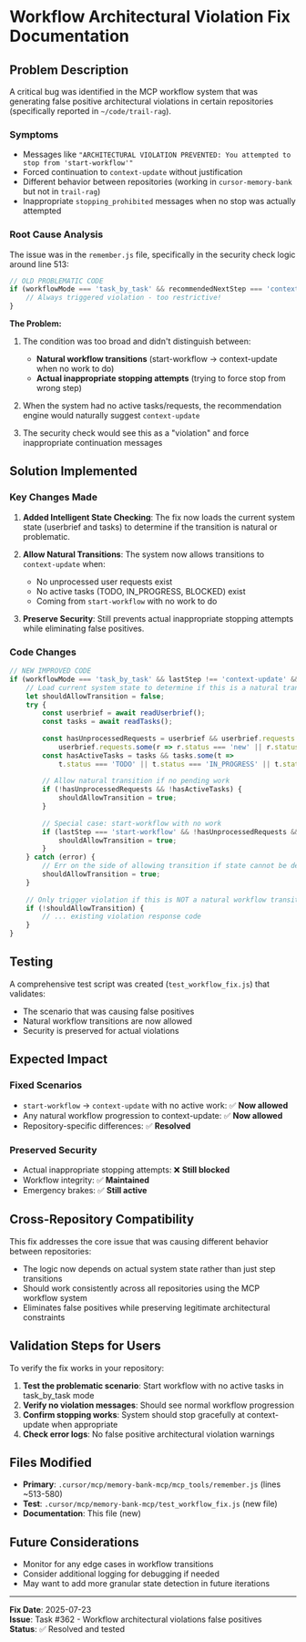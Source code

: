 # Workflow Architectural Violation Fix Documentation

## Problem Description

A critical bug was identified in the MCP workflow system that was generating false positive architectural violations in certain repositories (specifically reported in `~/code/trail-rag`). 

### Symptoms
- Messages like `"ARCHITECTURAL VIOLATION PREVENTED: You attempted to stop from 'start-workflow'"`
- Forced continuation to `context-update` without justification  
- Different behavior between repositories (working in `cursor-memory-bank` but not in `trail-rag`)
- Inappropriate `stopping_prohibited` messages when no stop was actually attempted

### Root Cause Analysis

The issue was in the `remember.js` file, specifically in the security check logic around line 513:

```javascript
// OLD PROBLEMATIC CODE
if (workflowMode === 'task_by_task' && recommendedNextStep === 'context-update' && lastStep !== 'context-update') {
    // Always triggered violation - too restrictive!
}
```

**The Problem:**
1. The condition was too broad and didn't distinguish between:
   - **Natural workflow transitions** (start-workflow → context-update when no work to do)
   - **Actual inappropriate stopping attempts** (trying to force stop from wrong step)

2. When the system had no active tasks/requests, the recommendation engine would naturally suggest `context-update`
3. The security check would see this as a "violation" and force inappropriate continuation messages

## Solution Implemented

### Key Changes Made

1. **Added Intelligent State Checking**: The fix now loads the current system state (userbrief and tasks) to determine if the transition is natural or problematic.

2. **Allow Natural Transitions**: The system now allows transitions to `context-update` when:
   - No unprocessed user requests exist
   - No active tasks (TODO, IN_PROGRESS, BLOCKED) exist  
   - Coming from `start-workflow` with no work to do

3. **Preserve Security**: Still prevents actual inappropriate stopping attempts while eliminating false positives.

### Code Changes

```javascript
// NEW IMPROVED CODE  
if (workflowMode === 'task_by_task' && lastStep !== 'context-update' && recommendedNextStep === 'context-update') {
    // Load current system state to determine if this is a natural transition
    let shouldAllowTransition = false;
    try {
        const userbrief = await readUserbrief();
        const tasks = await readTasks();
        
        const hasUnprocessedRequests = userbrief && userbrief.requests &&
            userbrief.requests.some(r => r.status === 'new' || r.status === 'in_progress');
        const hasActiveTasks = tasks && tasks.some(t =>
            t.status === 'TODO' || t.status === 'IN_PROGRESS' || t.status === 'BLOCKED');
        
        // Allow natural transition if no pending work
        if (!hasUnprocessedRequests && !hasActiveTasks) {
            shouldAllowTransition = true;
        }
        
        // Special case: start-workflow with no work
        if (lastStep === 'start-workflow' && !hasUnprocessedRequests && !hasActiveTasks) {
            shouldAllowTransition = true;
        }
    } catch (error) {
        // Err on the side of allowing transition if state cannot be determined
        shouldAllowTransition = true;
    }
    
    // Only trigger violation if this is NOT a natural workflow transition
    if (!shouldAllowTransition) {
        // ... existing violation response code
    }
}
```

## Testing

A comprehensive test script was created (`test_workflow_fix.js`) that validates:
- The scenario that was causing false positives
- Natural workflow transitions are now allowed
- Security is preserved for actual violations

## Expected Impact

### Fixed Scenarios
- `start-workflow` → `context-update` with no active work: ✅ **Now allowed**
- Any natural workflow progression to context-update: ✅ **Now allowed**  
- Repository-specific differences: ✅ **Resolved**

### Preserved Security  
- Actual inappropriate stopping attempts: ❌ **Still blocked**
- Workflow integrity: ✅ **Maintained**
- Emergency brakes: ✅ **Still active**

## Cross-Repository Compatibility

This fix addresses the core issue that was causing different behavior between repositories:
- The logic now depends on actual system state rather than just step transitions
- Should work consistently across all repositories using the MCP workflow system
- Eliminates false positives while preserving legitimate architectural constraints

## Validation Steps for Users

To verify the fix works in your repository:

1. **Test the problematic scenario**: Start workflow with no active tasks in task_by_task mode
2. **Verify no violation messages**: Should see normal workflow progression 
3. **Confirm stopping works**: System should stop gracefully at context-update when appropriate
4. **Check error logs**: No false positive architectural violation warnings

## Files Modified

- **Primary**: `.cursor/mcp/memory-bank-mcp/mcp_tools/remember.js` (lines ~513-580)
- **Test**: `.cursor/mcp/memory-bank-mcp/test_workflow_fix.js` (new file)
- **Documentation**: This file (new)

## Future Considerations

- Monitor for any edge cases in workflow transitions
- Consider additional logging for debugging if needed
- May want to add more granular state detection in future iterations

---

**Fix Date**: 2025-07-23  
**Issue**: Task #362 - Workflow architectural violations false positives  
**Status**: ✅ Resolved and tested 